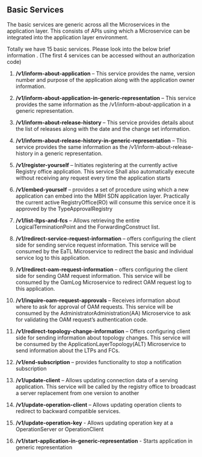 ## Basic Services

The basic services are generic across all the Microservices in the application layer. This consists of APIs using which a Microservice can be integrated into the application layer environment.

Totally we have 15 basic services. Please look into the below brief information . (The first 4 services can be accessed without an authorization code)
1.	**/v1/inform-about-application** – This service provides the name, version number and purpose of the application along with the application owner information.
2.	**/v1/inform-about-application-in-generic-representation** – This service provides the same information as the /v1/inform-about-application in a generic representation. 

3.	**/v1/inform-about-release-history** – This service provides details about the list of releases along with the date and the change set information.

4.	**/v1/inform-about-release-history-in-generic-representation** – This service provides the same information as the /v1/inform-about-release-history in a generic representation.

5.	**/v1/register-yourself** – Initiates registering at the currently active Registry office application. This service Shall also automatically execute without receiving any request every time the application starts

6.	**/v1/embed-yourself** – provides a set of procedure using which a new application can embed into the MBH SDN application layer. Practically the current active RegistryOffice(RO) will consume this service once it is approved by the TypeApprovalRegistry

7.	**/v1/list-ltps-and-fcs** – Allows retrieving the entire LogicalTerminationPoint and the ForwardingConstruct list.

8.	**/v1/redirect-service-request-information** – offers configuring the client side for sending service request information. This service will be consumed by the EaTL Microservice to redirect the basic and individual service log to this application.

9.	**/v1/redirect-oam-request-information** – offers configuring the client side for sending OAM request information. This service will be consumed by the OamLog Microservice to redirect OAM request log to this application.

10.	**/v1/inquire-oam-request-approvals** – Receives information about where to ask for approval of OAM requests. This service will be consumed by the AdministratorAdministration(AA) Microservice to ask for validating the OAM request’s authentication code.

11.	**/v1/redirect-topology-change-information** – Offers configuring client side for sending information about topology changes. This service will be consumed by the ApplicationLayerTopology(ALT) Microservice to send information about the LTPs and FCs.

12.	**/v1/end-subscription** – provides functionality to stop a notification subscription

13.	**/v1/update-client** – Allows updating connection data of a serving application. This service will be called by the registry office to broadcast a server replacement from one version to another

14.	**/v1/update-operation-client** – Allows updating operation clients to redirect to backward compatible services.

15.	**/v1/update-operation-key** - Allows updating operation key at a OperationServer or OperationClient

16. **/v1/start-application-in-generic-representation** - Starts application in generic representation